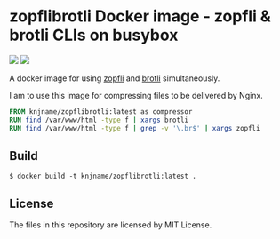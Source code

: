 
# zopflibrotli Docker image - zopfli & brotli CLIs on busybox

[![](https://images.microbadger.com/badges/image/knjname/zopflibrotli.svg)](https://microbadger.com/images/knjname/zopflibrotli "Get your own image badge on microbadger.com") [![](https://images.microbadger.com/badges/version/knjname/zopflibrotli.svg)](https://microbadger.com/images/knjname/zopflibrotli "Get your own version badge on microbadger.com")

A docker image for using [zopfli](https://github.com/google/zopfli.git) and [brotli](https://github.com/google/brotli.git) simultaneously.

I am to use this image for compressing files to be delivered by Nginx.

```Dockerfile
FROM knjname/zopflibrotli:latest as compressor
RUN find /var/www/html -type f | xargs brotli
RUN find /var/www/html -type f | grep -v '\.br$' | xargs zopfli
```

## Build

```
$ docker build -t knjname/zopflibrotli:latest .
```

## License

The files in this repository are licensed by MIT License.

